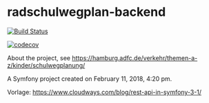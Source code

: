 radschulwegplan-backend
=======================

[![Build Status](https://travis-ci.org/ADFC-Hamburg/adfc-radschulwegplan-backend.svg?branch=master)](https://travis-ci.org/ADFC-Hamburg/adfc-radschulwegplan-backend)

[![codecov](https://codecov.io/gh/ADFC-Hamburg/adfc-radschulwegplan-backend/branch/master/graph/badge.svg)](https://codecov.io/gh/ADFC-Hamburg/adfc-radschulwegplan-backend)


About the project, see https://hamburg.adfc.de/verkehr/themen-a-z/kinder/schulwegplanung/

A Symfony project created on February 11, 2018, 4:20 pm.



Vorlage:  https://www.cloudways.com/blog/rest-api-in-symfony-3-1/
